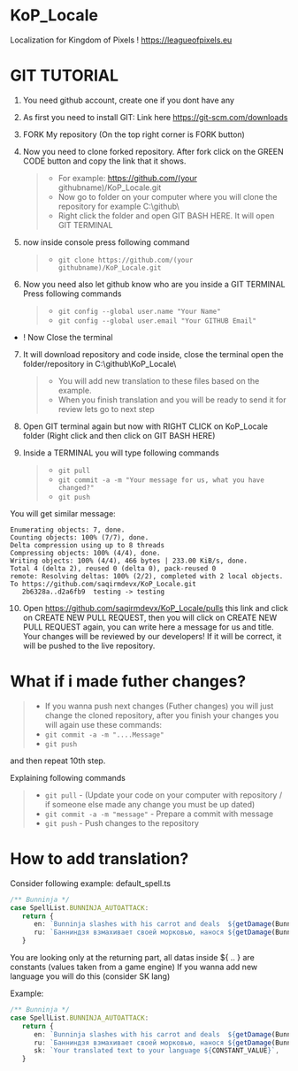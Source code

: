 # KoP_Locale

Localization for Kingdom of Pixels ! https://leagueofpixels.eu

# GIT TUTORIAL

1. You need github account, create one if you dont have any
2. As first you need to install GIT: Link here https://git-scm.com/downloads
3. FORK My repository (On the top right corner is FORK button)
4. Now you need to clone forked repository. After fork click on the GREEN CODE button and copy the link that it shows.

   > - For example: https://github.com/(your githubname)/KoP_Locale.git
   > - Now go to folder on your computer where you will clone the repository for example C:\github\
   > - Right click the folder and open GIT BASH HERE. It will open GIT TERMINAL

5. now inside console press following command

   > - `git clone https://github.com/(your githubname)/KoP_Locale.git`

6. Now you need also let github know who are you inside a GIT TERMINAL Press following commands
   > - `git config --global user.name "Your Name"`
   > - `git config --global user.email "Your GITHUB Email"`

- ! Now Close the terminal

7. It will download repository and code inside, close the terminal open the folder/repository in C:\github\KoP_Locale\

   > - You will add new translation to these files based on the example.
   > - When you finish translation and you will be ready to send it for review lets go to next step

8. Open GIT terminal again but now with RIGHT CLICK on KoP_Locale folder (Right click and then click on GIT BASH HERE)

9. Inside a TERMINAL you will type following commands
   > - `git pull`
   > - `git commit -a -m "Your message for us, what you have changed?"`
   > - `git push`

You will get similar message:

```
Enumerating objects: 7, done.
Counting objects: 100% (7/7), done.
Delta compression using up to 8 threads
Compressing objects: 100% (4/4), done.
Writing objects: 100% (4/4), 466 bytes | 233.00 KiB/s, done.
Total 4 (delta 2), reused 0 (delta 0), pack-reused 0
remote: Resolving deltas: 100% (2/2), completed with 2 local objects.
To https://github.com/saqirmdevx/KoP_Locale.git
   2b6328a..d2a6fb9  testing -> testing
```

10. Open https://github.com/saqirmdevx/KoP_Locale/pulls this link and click on CREATE NEW PULL REQUEST, then you will click on CREATE NEW PULL REQUEST again, you can write here a message for us and title. Your changes will be reviewed by our developers! If it will be correct, it will be pushed to the live repository.

# What if i made futher changes?

> - If you wanna push next changes (Futher changes) you will just change the cloned repository, after you finish your changes you will again use these commands:
> - `git commit -a -m "....Message"`
> - `git push`

and then repeat 10th step.

Explaining following commands

> - `git pull` - (Update your code on your computer with repository / if someone else made any change you must be up dated)
> - `git commit -a -m "message"` - Prepare a commit with message
> - `git push` - Push changes to the repository

# How to add translation?

Consider following example:
default_spell.ts

```ts
/** Bunninja */
case SpellList.BUNNINJA_AUTOATTACK:
   return {
      en: `Bunninja slashes with his carrot and deals  ${getDamage(BunninjaAbilityData.AUTOATTACK_DAMAGE_MOD * damage)} damage.`,
      ru: `Банниндзя взмахивает своей морковью, нанося ${getDamage(BunninjaAbilityData.AUTOATTACK_DAMAGE_MOD * damage)} физического урона.`,
   }
```

You are looking only at the returning part, all datas inside ${ .. } are constants (values taken from a game engine)
If you wanna add new language you will do this (consider SK lang)

Example:

```ts
/** Bunninja */
case SpellList.BUNNINJA_AUTOATTACK:
   return {
      en: `Bunninja slashes with his carrot and deals  ${getDamage(BunninjaAbilityData.AUTOATTACK_DAMAGE_MOD * damage)} damage.`,
      ru: `Банниндзя взмахивает своей морковью, нанося ${getDamage(BunninjaAbilityData.AUTOATTACK_DAMAGE_MOD * damage)} физического урона.`,
      sk: `Your translated text to your language ${CONSTANT_VALUE}`,
   }
```

